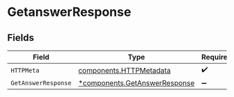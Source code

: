 # GetanswerResponse


## Fields

| Field                                                                         | Type                                                                          | Required                                                                      | Description                                                                   |
| ----------------------------------------------------------------------------- | ----------------------------------------------------------------------------- | ----------------------------------------------------------------------------- | ----------------------------------------------------------------------------- |
| `HTTPMeta`                                                                    | [components.HTTPMetadata](../../models/components/httpmetadata.md)            | :heavy_check_mark:                                                            | N/A                                                                           |
| `GetAnswerResponse`                                                           | [*components.GetAnswerResponse](../../models/components/getanswerresponse.md) | :heavy_minus_sign:                                                            | OK                                                                            |